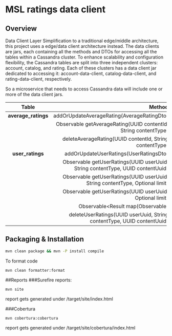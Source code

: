 # MSL ratings data client

## Overview
Data Client Layer
Simplification to a traditional edge/middle architecture, this project uses a edge/data client architecture instead.
The data clients are jars, each containing all the methods and DTOs for accessing all the tables within a Cassandra cluster.
To enhance scalability and configuration flexibility, the Cassandra tables are split into three independent clusters: account, catalog, and rating.
Each of these clusters has a data client jar dedicated to accessing it: account-data-client, catalog-data-client, and rating-data-client, respectively.

So a microservice that needs to access Cassandra data will include one or more of the data client jars.

| Table           | Method  |
|:-------------:| -----:|
| **average_ratings** |addOrUpdateAverageRating(AverageRatingDto) |
| | Observable<AverageRatingDto> getAverageRating(UUID contentId, String contentType) |
| | deleteAverageRating(UUID contentId, String contentType) |
| **user_ratings** | addOrUpdateUserRatings(UserRatingsDto) |
| | Observable<UserRatingsDto> getUserRatings(UUID userUuid, String contentType, UUID contentUuid) |
| | Observable<ResultSet> getUserRatings(UUID userUuid, String contentType, Optional<Integer> limit) |
| | Observable<ResultSet> getUserRatings(UUID userUuid, Optional<Integer> limit) |
| | Observable<Result<UserRatingsDto> map(Observable<ResultSet>) |
| | deleteUserRatings(UUID userUuid, String contentType, UUID contentUuid) | 

## Packaging & Installation

```bash 
mvn clean package && mvn -P install compile
```

To format code
```
mvn clean formatter:format
```

##Reports
###Surefire reports:
```
mvn site
```
report gets generated under /target/site/index.html
 
###Cobertura
```
mvn cobertura:cobertura
```
report gets generated under /target/site/cobertura/index.html